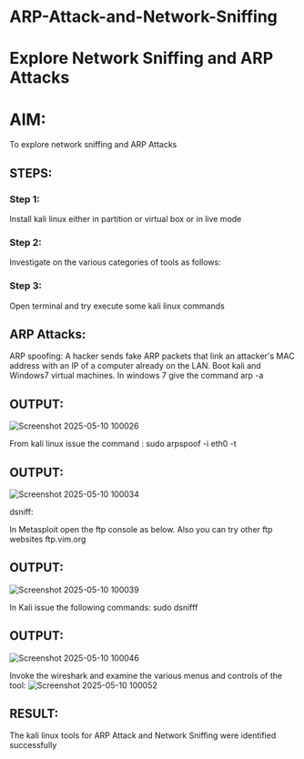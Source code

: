 # ARP-Attack-and-Network-Sniffing
# Explore Network Sniffing and ARP Attacks

# AIM:

To explore network sniffing and ARP Attacks

## STEPS:

### Step 1:

Install kali linux either in partition or virtual box or in live mode

### Step 2:

Investigate on the various categories of tools as follows:


### Step 3:
Open terminal and try execute some kali linux commands

## ARP Attacks:  
ARP spoofing: A hacker sends fake ARP packets that link an attacker's MAC address with an IP of a computer already on the LAN. 
Boot kali and Windows7 virtual machines.
In windows 7 give the command arp -a
## OUTPUT:

![Screenshot 2025-05-10 100026](https://github.com/user-attachments/assets/b984f9cd-7900-41fc-bcce-8299bb98a745)

From kali linux issue the command :
sudo arpspoof -i eth0 -t <target system> <gateway>
## OUTPUT:
![Screenshot 2025-05-10 100034](https://github.com/user-attachments/assets/90dd031b-84b9-4caa-a6db-c7d8b639f20c)


 dsniff:






In Metasploit open the ftp console as below. Also you can try other ftp websites ftp.vim.org
## OUTPUT:

![Screenshot 2025-05-10 100039](https://github.com/user-attachments/assets/501495e7-db5a-4fa5-8e35-6db27901274c)



In Kali issue the following commands:
sudo dsnifff
## OUTPUT:

![Screenshot 2025-05-10 100046](https://github.com/user-attachments/assets/e272420d-7b76-42fa-bf93-5ac4cfd08e8f)


Invoke the wireshark and examine the various menus  and controls of the tool:
![Screenshot 2025-05-10 100052](https://github.com/user-attachments/assets/459b863d-5a7a-45f1-b9fb-74846052e50a)


## RESULT:
The kali linux tools for ARP Attack and Network Sniffing were identified successfully
